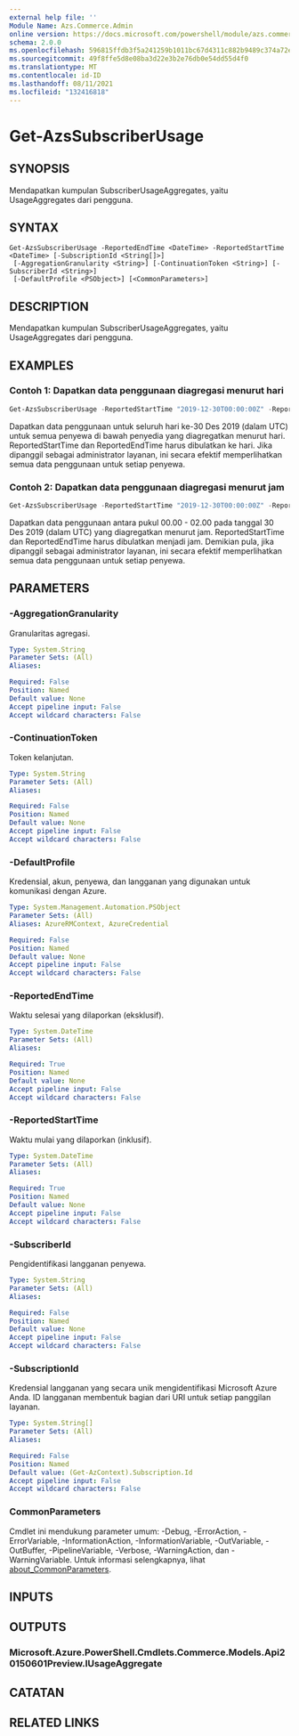 ```yaml
---
external help file: ''
Module Name: Azs.Commerce.Admin
online version: https://docs.microsoft.com/powershell/module/azs.commerce.admin/get-azssubscriberusage
schema: 2.0.0
ms.openlocfilehash: 596815ffdb3f5a241259b1011bc67d4311c882b9489c374a72efa284323122eb
ms.sourcegitcommit: 49f8ffe5d8e08ba3d22e3b2e76db0e54dd55d4f0
ms.translationtype: MT
ms.contentlocale: id-ID
ms.lasthandoff: 08/11/2021
ms.locfileid: "132416818"
---
```

# Get-AzsSubscriberUsage

## SYNOPSIS
Mendapatkan kumpulan SubscriberUsageAggregates, yaitu UsageAggregates dari pengguna.

## SYNTAX

```
Get-AzsSubscriberUsage -ReportedEndTime <DateTime> -ReportedStartTime <DateTime> [-SubscriptionId <String[]>]
 [-AggregationGranularity <String>] [-ContinuationToken <String>] [-SubscriberId <String>]
 [-DefaultProfile <PSObject>] [<CommonParameters>]
```

## DESCRIPTION
Mendapatkan kumpulan SubscriberUsageAggregates, yaitu UsageAggregates dari pengguna.

## EXAMPLES

### Contoh 1: Dapatkan data penggunaan diagregasi menurut hari
```powershell
Get-AzsSubscriberUsage -ReportedStartTime "2019-12-30T00:00:00Z" -ReportedEndTime "2019-12-31T00:00:00Z" -AggregationGranularity Daily
```

Dapatkan data penggunaan untuk seluruh hari ke-30 Des 2019 (dalam UTC) untuk semua penyewa di bawah penyedia yang diagregatkan menurut hari.
ReportedStartTime dan ReportedEndTime harus dibulatkan ke hari.
Jika dipanggil sebagai administrator layanan, ini secara efektif memperlihatkan semua data penggunaan untuk setiap penyewa.

### Contoh 2: Dapatkan data penggunaan diagregasi menurut jam
```powershell
Get-AzsSubscriberUsage -ReportedStartTime "2019-12-30T00:00:00Z" -ReportedEndTime "2019-12-30T02:00:00Z" -AggregationGranularity Hourly
```

Dapatkan data penggunaan antara pukul 00.00 - 02.00 pada tanggal 30 Des 2019 (dalam UTC) yang diagregatkan menurut jam.
ReportedStartTime dan ReportedEndTime harus dibulatkan menjadi jam.
Demikian pula, jika dipanggil sebagai administrator layanan, ini secara efektif memperlihatkan semua data penggunaan untuk setiap penyewa.

## PARAMETERS

### -AggregationGranularity
Granularitas agregasi.

```yaml
Type: System.String
Parameter Sets: (All)
Aliases:

Required: False
Position: Named
Default value: None
Accept pipeline input: False
Accept wildcard characters: False

```

### -ContinuationToken
Token kelanjutan.

```yaml
Type: System.String
Parameter Sets: (All)
Aliases:

Required: False
Position: Named
Default value: None
Accept pipeline input: False
Accept wildcard characters: False

```

### -DefaultProfile
Kredensial, akun, penyewa, dan langganan yang digunakan untuk komunikasi dengan Azure.

```yaml
Type: System.Management.Automation.PSObject
Parameter Sets: (All)
Aliases: AzureRMContext, AzureCredential

Required: False
Position: Named
Default value: None
Accept pipeline input: False
Accept wildcard characters: False

```

### -ReportedEndTime
Waktu selesai yang dilaporkan (eksklusif).

```yaml
Type: System.DateTime
Parameter Sets: (All)
Aliases:

Required: True
Position: Named
Default value: None
Accept pipeline input: False
Accept wildcard characters: False

```

### -ReportedStartTime
Waktu mulai yang dilaporkan (inklusif).

```yaml
Type: System.DateTime
Parameter Sets: (All)
Aliases:

Required: True
Position: Named
Default value: None
Accept pipeline input: False
Accept wildcard characters: False

```

### -SubscriberId
Pengidentifikasi langganan penyewa.

```yaml
Type: System.String
Parameter Sets: (All)
Aliases:

Required: False
Position: Named
Default value: None
Accept pipeline input: False
Accept wildcard characters: False

```

### -SubscriptionId
Kredensial langganan yang secara unik mengidentifikasi Microsoft Azure Anda. ID langganan membentuk bagian dari URI untuk setiap panggilan layanan.

```yaml
Type: System.String[]
Parameter Sets: (All)
Aliases:

Required: False
Position: Named
Default value: (Get-AzContext).Subscription.Id
Accept pipeline input: False
Accept wildcard characters: False

```

### CommonParameters
Cmdlet ini mendukung parameter umum: -Debug, -ErrorAction, -ErrorVariable, -InformationAction, -InformationVariable, -OutVariable, -OutBuffer, -PipelineVariable, -Verbose, -WarningAction, dan -WarningVariable. Untuk informasi selengkapnya, lihat [about_CommonParameters](http://go.microsoft.com/fwlink/?LinkID=113216).

## INPUTS

## OUTPUTS

### Microsoft.Azure.PowerShell.Cmdlets.Commerce.Models.Api20150601Preview.IUsageAggregate



## CATATAN

## RELATED LINKS

